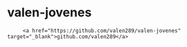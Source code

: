 # valen-jovenes
         <a href="https://github.com/valen289/valen-jovenes" target="_blank">github.com/valen289</a>
